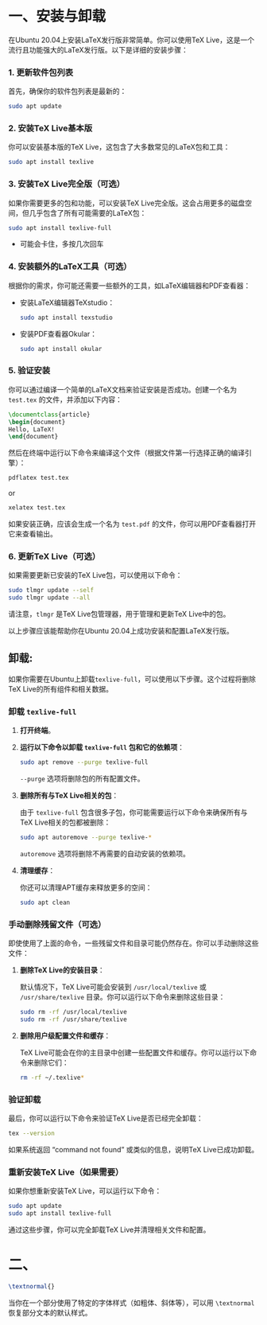 # 一、安装与卸载

在Ubuntu 20.04上安装LaTeX发行版非常简单。你可以使用TeX Live，这是一个流行且功能强大的LaTeX发行版。以下是详细的安装步骤：

### 1. 更新软件包列表

首先，确保你的软件包列表是最新的：

```bash
sudo apt update
```

### 2. 安装TeX Live基本版

你可以安装基本版的TeX Live，这包含了大多数常见的LaTeX包和工具：

```bash
sudo apt install texlive
```

### 3. 安装TeX Live完全版（可选）

如果你需要更多的包和功能，可以安装TeX Live完全版。这会占用更多的磁盘空间，但几乎包含了所有可能需要的LaTeX包：

```bash
sudo apt install texlive-full
```

- 可能会卡住，多按几次回车

### 4. 安装额外的LaTeX工具（可选）

根据你的需求，你可能还需要一些额外的工具，如LaTeX编辑器和PDF查看器：

- 安装LaTeX编辑器TeXstudio：

  ```bash
  sudo apt install texstudio
  ```

- 安装PDF查看器Okular：

  ```bash
  sudo apt install okular
  ```

### 5. 验证安装

你可以通过编译一个简单的LaTeX文档来验证安装是否成功。创建一个名为 `test.tex` 的文件，并添加以下内容：

```latex
\documentclass{article}
\begin{document}
Hello, LaTeX!
\end{document}
```

然后在终端中运行以下命令来编译这个文件（根据文件第一行选择正确的编译引擎）：

```bash
pdflatex test.tex
```

or

```bash
xelatex test.tex
```

如果安装正确，应该会生成一个名为 `test.pdf` 的文件，你可以用PDF查看器打开它来查看输出。

### 6. 更新TeX Live（可选）

如果需要更新已安装的TeX Live包，可以使用以下命令：

```bash
sudo tlmgr update --self
sudo tlmgr update --all
```

请注意，`tlmgr` 是TeX Live包管理器，用于管理和更新TeX Live中的包。

以上步骤应该能帮助你在Ubuntu 20.04上成功安装和配置LaTeX发行版。

## 卸载:

如果你需要在Ubuntu上卸载`texlive-full`，可以使用以下步骤。这个过程将删除TeX Live的所有组件和相关数据。

### 卸载 `texlive-full`

1. **打开终端**。

2. **运行以下命令以卸载 `texlive-full` 包和它的依赖项**：

   ```bash
   sudo apt remove --purge texlive-full
   ```

   `--purge` 选项将删除包的所有配置文件。

3. **删除所有与TeX Live相关的包**：

   由于 `texlive-full` 包含很多子包，你可能需要运行以下命令来确保所有与TeX Live相关的包都被删除：

   ```bash
   sudo apt autoremove --purge texlive-*
   ```

   `autoremove` 选项将删除不再需要的自动安装的依赖项。

4. **清理缓存**：

   你还可以清理APT缓存来释放更多的空间：

   ```bash
   sudo apt clean
   ```

### 手动删除残留文件（可选）

即使使用了上面的命令，一些残留文件和目录可能仍然存在。你可以手动删除这些文件：

1. **删除TeX Live的安装目录**：

   默认情况下，TeX Live可能会安装到 `/usr/local/texlive` 或 `/usr/share/texlive` 目录。你可以运行以下命令来删除这些目录：

   ```bash
   sudo rm -rf /usr/local/texlive
   sudo rm -rf /usr/share/texlive
   ```

2. **删除用户级配置文件和缓存**：

   TeX Live可能会在你的主目录中创建一些配置文件和缓存。你可以运行以下命令来删除它们：

   ```bash
   rm -rf ~/.texlive*
   ```

### 验证卸载

最后，你可以运行以下命令来验证TeX Live是否已经完全卸载：

```bash
tex --version
```

如果系统返回 “command not found” 或类似的信息，说明TeX Live已成功卸载。

### 重新安装TeX Live（如果需要）

如果你想重新安装TeX Live，可以运行以下命令：

```bash
sudo apt update
sudo apt install texlive-full
```

通过这些步骤，你可以完全卸载TeX Live并清理相关文件和配置。



# 二、

```latex
\textnormal{}
```

当你在一个部分使用了特定的字体样式（如粗体、斜体等），可以用 `\textnormal` 恢复部分文本的默认样式。

